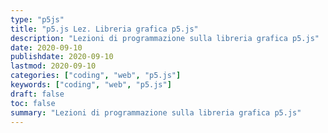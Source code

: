 ```yaml
---
type: "p5js"
title: "p5.js Lez. Libreria grafica p5.js"
description: "Lezioni di programmazione sulla libreria grafica p5.js"
date: 2020-09-10
publishdate: 2020-09-10
lastmod: 2020-09-10
categories: ["coding", "web", "p5.js"]
keywords: ["coding", "web", "p5.js"]
draft: false
toc: false
summary: "Lezioni di programmazione sulla libreria grafica p5.js"
---
```

